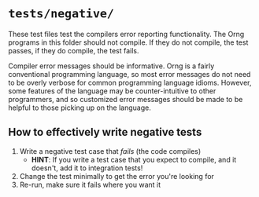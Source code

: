 # `tests/negative/`

These test files test the compilers error reporting functionality. The Orng programs in this folder should not compile. If they do not compile, the test passes, if they do compile, the test fails.

Compiler error messages should be informative. Orng is a fairly conventional programming language, so most error messages do not need to be overly verbose for common programming language idioms. However, some features of the language may be counter-intuitive to other programmers, and so customized error messages should be made to be helpful to those picking up on the language.

## How to effectively write negative tests
1. Write a negative test case that _fails_ (the code compiles)
    * __HINT__: If you write a test case that you expect to compile, and it doesn't, add it to integration tests!
1. Change the test minimally to get the error you're looking for
1. Re-run, make sure it fails where you want it